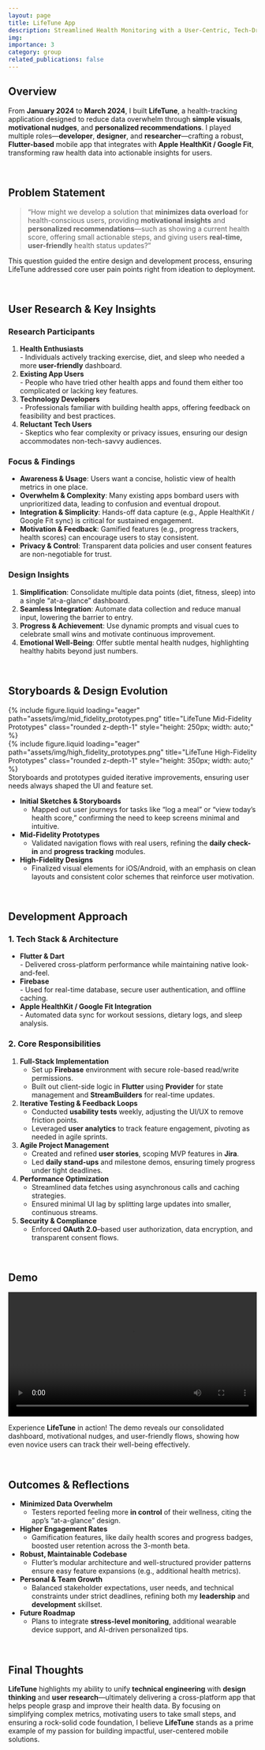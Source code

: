 ```yaml
---
layout: page
title: LifeTune App
description: Streamlined Health Monitoring with a User-Centric, Tech-Driven Approach
img:
importance: 3
category: group
related_publications: false
---
```


## Overview

From **January 2024** to **March 2024**, I built **LifeTune**, a health-tracking application designed to reduce data overwhelm through **simple visuals**, **motivational nudges**, and **personalized recommendations**. I played multiple roles—**developer**, **designer**, and **researcher**—crafting a robust, **Flutter-based** mobile app that integrates with **Apple HealthKit / Google Fit**, transforming raw health data into actionable insights for users.

<br>

## Problem Statement

> “How might we develop a solution that **minimizes data overload** for health-conscious users, providing **motivational insights** and **personalized recommendations**—such as showing a current health score, offering small actionable steps, and giving users **real-time, user-friendly** health status updates?”

This question guided the entire design and development process, ensuring LifeTune addressed core user pain points right from ideation to deployment.

<br>

## User Research & Key Insights

### Research Participants

1. **Health Enthusiasts**  
   \- Individuals actively tracking exercise, diet, and sleep who needed a more **user-friendly** dashboard.
2. **Existing App Users**  
   \- People who have tried other health apps and found them either too complicated or lacking key features.
3. **Technology Developers**  
   \- Professionals familiar with building health apps, offering feedback on feasibility and best practices.
4. **Reluctant Tech Users**  
   \- Skeptics who fear complexity or privacy issues, ensuring our design accommodates non-tech-savvy audiences.

### Focus & Findings

- **Awareness & Usage**: Users want a concise, holistic view of health metrics in one place.
- **Overwhelm & Complexity**: Many existing apps bombard users with unprioritized data, leading to confusion and eventual dropout.
- **Integration & Simplicity**: Hands-off data capture (e.g., Apple HealthKit / Google Fit sync) is critical for sustained engagement.
- **Motivation & Feedback**: Gamified features (e.g., progress trackers, health scores) can encourage users to stay consistent.
- **Privacy & Control**: Transparent data policies and user consent features are non-negotiable for trust.

### Design Insights

1. **Simplification**: Consolidate multiple data points (diet, fitness, sleep) into a single “at-a-glance” dashboard.
2. **Seamless Integration**: Automate data collection and reduce manual input, lowering the barrier to entry.
3. **Progress & Achievement**: Use dynamic prompts and visual cues to celebrate small wins and motivate continuous improvement.
4. **Emotional Well-Being**: Offer subtle mental health nudges, highlighting healthy habits beyond just numbers.

<br>

## Storyboards & Design Evolution

<div class="row">
  <div class="col-sm mt-3 mt-md-0 text-center">
    {% include figure.liquid
       loading="eager"
       path="assets/img/mid_fidelity_prototypes.png"
       title="LifeTune Mid-Fidelity Prototypes"
       class="rounded z-depth-1"
       style="height: 250px; width: auto;"
    %}
  </div>
  <div class="col-sm mt-3 mt-md-0 text-center">
    {% include figure.liquid
       loading="eager"
       path="assets/img/high_fidelity_prototypes.png"
       title="LifeTune High-Fidelity Prototypes"
       class="rounded z-depth-1"
       style="height: 350px; width: auto;"
    %}
  </div>
</div>

<div class="caption">
  Storyboards and prototypes guided iterative improvements, ensuring user needs always shaped the UI and feature set.
</div>

- **Initial Sketches & Storyboards**
  - Mapped out user journeys for tasks like “log a meal” or “view today’s health score,” confirming the need to keep screens minimal and intuitive.
- **Mid-Fidelity Prototypes**
  - Validated navigation flows with real users, refining the **daily check-in** and **progress tracking** modules.
- **High-Fidelity Designs**
  - Finalized visual elements for iOS/Android, with an emphasis on clean layouts and consistent color schemes that reinforce user motivation.

<br>

## Development Approach

### 1. Tech Stack & Architecture

- **Flutter & Dart**  
  \- Delivered cross-platform performance while maintaining native look-and-feel.
- **Firebase**  
  \- Used for real-time database, secure user authentication, and offline caching.
- **Apple HealthKit / Google Fit Integration**  
  \- Automated data sync for workout sessions, dietary logs, and sleep analysis.

### 2. Core Responsibilities

1. **Full-Stack Implementation**
   - Set up **Firebase** environment with secure role-based read/write permissions.
   - Built out client-side logic in **Flutter** using **Provider** for state management and **StreamBuilders** for real-time updates.
2. **Iterative Testing & Feedback Loops**
   - Conducted **usability tests** weekly, adjusting the UI/UX to remove friction points.
   - Leveraged **user analytics** to track feature engagement, pivoting as needed in agile sprints.
3. **Agile Project Management**
   - Created and refined **user stories**, scoping MVP features in **Jira**.
   - Led **daily stand-ups** and milestone demos, ensuring timely progress under tight deadlines.
4. **Performance Optimization**
   - Streamlined data fetches using asynchronous calls and caching strategies.
   - Ensured minimal UI lag by splitting large updates into smaller, continuous streams.
5. **Security & Compliance**
   - Enforced **OAuth 2.0**–based user authorization, data encryption, and transparent consent flows.

<br>

## Demo

<div style="text-align: center;">
  <video controls="" width="100%" style="max-height: 600px;"> 
    <source src="https://cdn.jsdelivr.net/gh/ZL-Asica/web-cdn@master/video/lifetune-demo.mp4" type="video/mp4">
  </video>
</div>

Experience **LifeTune** in action! The demo reveals our consolidated dashboard, motivational nudges, and user-friendly flows, showing how even novice users can track their well-being effectively.

<br>

## Outcomes & Reflections

- **Minimized Data Overwhelm**
  - Testers reported feeling more **in control** of their wellness, citing the app’s “at-a-glance” design.
- **Higher Engagement Rates**
  - Gamification features, like daily health scores and progress badges, boosted user retention across the 3-month beta.
- **Robust, Maintainable Codebase**
  - Flutter’s modular architecture and well-structured provider patterns ensure easy feature expansions (e.g., additional health metrics).
- **Personal & Team Growth**
  - Balanced stakeholder expectations, user needs, and technical constraints under strict deadlines, refining both my **leadership** and **development** skillset.
- **Future Roadmap**
  - Plans to integrate **stress-level monitoring**, additional wearable device support, and AI-driven personalized tips.

<br>

## Final Thoughts

**LifeTune** highlights my ability to unify **technical engineering** with **design thinking** and **user research**—ultimately delivering a cross-platform app that helps people grasp and improve their health data. By focusing on simplifying complex metrics, motivating users to take small steps, and ensuring a rock-solid code foundation, I believe **LifeTune** stands as a prime example of my passion for building impactful, user-centered mobile solutions.
